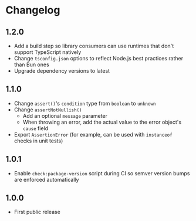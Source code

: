 # Changelog

## 1.2.0

- Add a build step so library consumers can use runtimes that don't support TypeScript natively
- Change `tsconfig.json` options to reflect Node.js best practices rather than Bun ones
- Upgrade dependency versions to latest

## 1.1.0

- Change `assert()`'s `condition` type from `boolean` to `unknown`
- Change `assertNotNullish()`
  - Add an optional `message` parameter
  - When throwing an error, add the actual value to the error object's `cause` field
- Export `AssertionError` (for example, can be used with `instanceof` checks in unit tests)

## 1.0.1

- Enable `check:package-version` script during CI so semver version bumps are enforced automatically

## 1.0.0

- First public release
